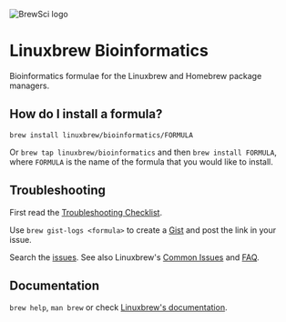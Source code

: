 ![BrewSci logo](https://raw.githubusercontent.com/brewsci/homebrew-science/master/.github/brewsci-256x256.png)

# Linuxbrew Bioinformatics

Bioinformatics formulae for the Linuxbrew and Homebrew package managers.

## How do I install a formula?

```
brew install linuxbrew/bioinformatics/FORMULA
```

Or `brew tap linuxbrew/bioinformatics` and then `brew install FORMULA`, where `FORMULA` is the name of the formula that you would like to install.

## Troubleshooting

First read the [Troubleshooting Checklist](http://docs.brew.sh/Troubleshooting.html).

Use `brew gist-logs <formula>` to create a [Gist](https://gist.github.com/) and post the link in your issue.

Search the [issues](https://github.com/Linuxbrew/homebrew-bioinformatics/issues?q=). See also Linuxbrew's [Common Issues](http://docs.brew.sh/Common-Issues.html) and [FAQ](http://docs.brew.sh/FAQ.html).

## Documentation
`brew help`, `man brew` or check [Linuxbrew's documentation](https://github.com/Linuxbrew/brew/blob/master/docs/README.md).
